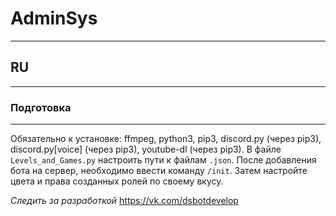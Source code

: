# AdminSys
---
## RU
---
### Подготовка
---
Обязательно к установке: ffmpeg, python3, pip3, discord.py (через pip3), discord.py[voice] (через pip3), youtube-dl (через pip3).
В файле `Levels_and_Games.py` настроить пути к файлам `.json`.
После добавления бота на сервер, необходимо ввести команду `/init`. Затем настройте цвета и права созданных ролей по своему вкусу. 

_Следить за разработкой_ <https://vk.com/dsbotdevelop>
